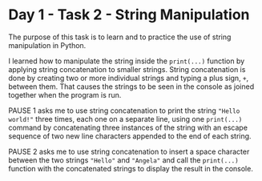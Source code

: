 # Day 1 - Task 2 - String Manipulation

The purpose of this task is to learn and to practice the use of string manipulation in Python.

I learned how to manipulate the string inside the ```print(...)``` function by applying string concatenation to smaller strings. String concatenation is done by creating two or more individual strings and typing a plus sign, ```+```, between them. That causes the strings to be seen in the console as joined together when the program is run.

PAUSE 1 asks me to use string concatenation to print the string ```"Hello world!"``` three times, each one on a separate line, using one ```print(...)``` command by concatenating three instances of the string with an escape sequence of two new line characters appended to the end of each string.

PAUSE 2 asks me to use string concatenation to insert a space character between the two strings ```"Hello"``` and ```"Angela"``` and call the ```print(...)``` function with the concatenated strings to display the result in the console.
